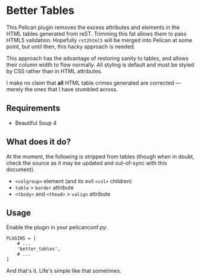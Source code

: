 # Better Tables

This Pelican plugin removes the excess attributes and elements in the HTML
tables generated from reST. Trimming this fat allows them to pass HTML5
validation. Hopefully `rst2html5` will be merged into Pelican at some point, but
until then, this hacky approach is needed.

This approach has the advantage of restoring sanity to tables, and allows their
column width to flow normally. All styling is default and must be styled by CSS
rather than in HTML attributes.

I make no claim that **all** HTML table crimes generated are corrected — merely
the ones that I have stumbled across.

## Requirements

* Beautiful Soup 4

## What does it do?

At the moment, the following is stripped from tables (though when in doubt,
check the source as it may be updated and out-of-sync with this document).

* `<colgroup>` element (and its evil `<col>` children)
* `table` > `border` attribute
* `<tbody>` and `<thead>` > `valign` attribute

## Usage

Enable the plugin in your pelicanconf.py:

    PLUGINS = [
        # ...
        'better_tables',
        # ...
    ]

And that's it. Life's simple like that sometimes.
